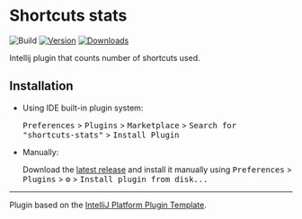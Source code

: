 # Shortcuts stats

![Build](https://github.com/marbor112/shortcuts-stats/workflows/Build/badge.svg)
[![Version](https://plugins.jetbrains.com/files/14712/91945/icon/pluginIcon.svg)](https://plugins.jetbrains.com/plugin/14712-shortcuts-stats)
[![Downloads](https://plugins.jetbrains.com/files/14712/91945/icon/pluginIcon.svg)](https://plugins.jetbrains.com/plugin/14712-shortcuts-stats)

<!-- Plugin description -->
Intellij plugin that counts number of shortcuts used.
<!-- Plugin description end -->

## Installation

- Using IDE built-in plugin system:
  
  <kbd>Preferences</kbd> > <kbd>Plugins</kbd> > <kbd>Marketplace</kbd> > <kbd>Search for "shortcuts-stats"</kbd> >
  <kbd>Install Plugin</kbd>
  
- Manually:

  Download the [latest release](https://github.com/marbor112/shortcuts-stats/releases/latest) and install it manually using
  <kbd>Preferences</kbd> > <kbd>Plugins</kbd> > <kbd>⚙️</kbd> > <kbd>Install plugin from disk...</kbd>


---
Plugin based on the [IntelliJ Platform Plugin Template][template].

[template]: https://github.com/JetBrains/intellij-platform-plugin-template
